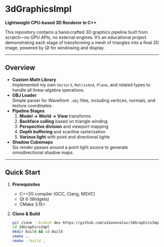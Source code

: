 # 3dGraphicsImpl

**Lightweight CPU‑based 3D Renderer in C++**

This repository contains a hand‑crafted 3D graphics pipeline built from scratch—no GPU APIs, no external engines. It’s an educational project demonstrating each stage of transforming a mesh of triangles into a final 2D image, powered by Qt for windowing and display.

---

## Overview

- **Custom Math Library**  
  Implemented my own `Vector3`, `Matrix4x4`, `Plane`, and related types to handle all linear‑algebra operations.
- **OBJ Loader**  
  Simple parser for Wavefront `.obj` files, including vertices, normals, and texture coordinates.
- **Pipeline Stages**  
  1. **Model → World → View** transforms  
  2. **Backface culling** based on triangle winding  
  3. **Perspective division** and viewport mapping  
  4. **Depth buffering** and scanline rasterization  
  5. **Various light** with point and directional lights  
- **Shadow Cubemaps**  
  Six render passes around a point light source to generate omnidirectional shadow maps.

---

## Quick Start

1. **Prerequisites**  
   - C++20 compiler (GCC, Clang, MSVC)  
   - Qt 6 (Widgets)  
   - CMake 3.15+

2. **Clone & Build**

   ```bash
   git clone --branch dev https://github.com/aikonovalov/3dGraphicsImpl.git
   cd 3dGraphicsImpl
   mkdir build && cd build
   cmake ..
   cmake --build .

